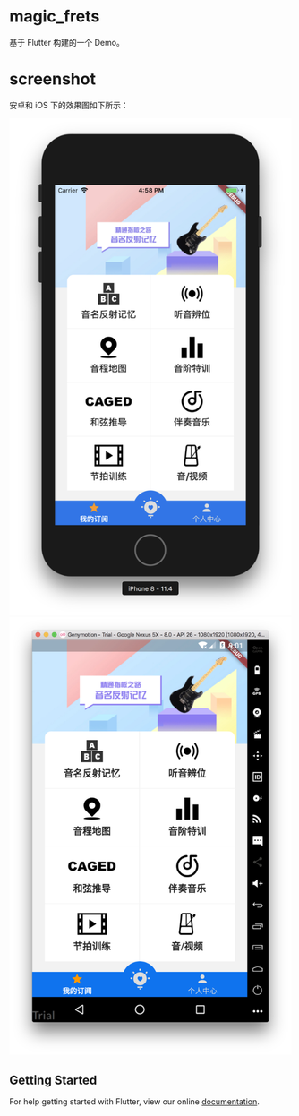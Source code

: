 # magic_frets

基于 Flutter 构建的一个 Demo。

# screenshot  

安卓和 iOS 下的效果图如下所示： 

![iOS 效果图](https://github.com/Calvin92/magic_guitar/raw/master/screenshot/ios.png)
![安卓效果图](https://github.com/Calvin92/magic_guitar/raw/master/screenshot/android.png)


## Getting Started

For help getting started with Flutter, view our online
[documentation](https://flutter.io/).
